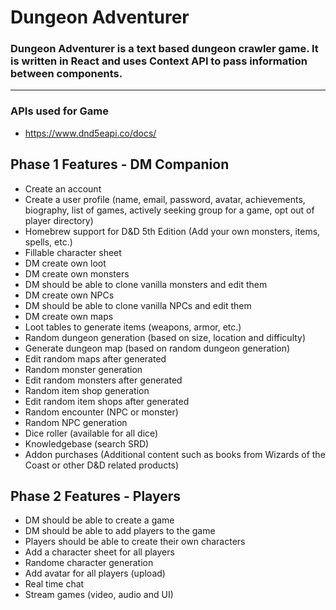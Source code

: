 # Dungeon Adventurer

### Dungeon Adventurer is a text based dungeon crawler game. It is written in React and uses Context API to pass information between components.

---

### APIs used for Game

-   https://www.dnd5eapi.co/docs/

## Phase 1 Features - DM Companion

-   Create an account
-   Create a user profile (name, email, password, avatar, achievements, biography, list of games, actively seeking group for a game, opt out of player directory)
-   Homebrew support for D&D 5th Edition (Add your own monsters, items, spells, etc.)
-   Fillable character sheet
-   DM create own loot
-   DM create own monsters
-   DM should be able to clone vanilla monsters and edit them
-   DM create own NPCs
-   DM should be able to clone vanilla NPCs and edit them
-   DM create own maps
-   Loot tables to generate items (weapons, armor, etc.)
-   Random dungeon generation (based on size, location and difficulty)
-   Generate dungeon map (based on random dungeon generation)
-   Edit random maps after generated
-   Random monster generation
-   Edit random monsters after generated
-   Random item shop generation
-   Edit random item shops after generated
-   Random encounter (NPC or monster)
-   Random NPC generation
-   Dice roller (available for all dice)
-   Knowledgebase (search SRD)
-   Addon purchases (Additional content such as books from Wizards of the Coast or other D&D related products)

## Phase 2 Features - Players

-   DM should be able to create a game
-   DM should be able to add players to the game
-   Players should be able to create their own characters
-   Add a character sheet for all players
-   Randome character generation
-   Add avatar for all players (upload)
-   Real time chat
-   Stream games (video, audio and UI)
